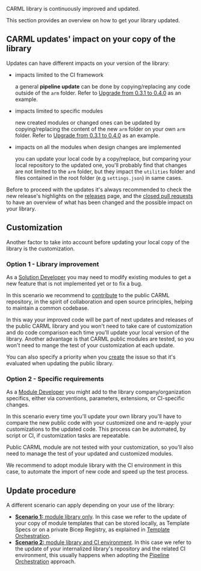 CARML library is continuously improved and updated.

This section provides an overview on how to get your library updated.

## CARML updates' impact on your copy of the library
Updates can have different impacts on your version of the library:
- impacts limited to the CI framework

    a general **pipeline update** can be done by copying/replacing any code outside of the  `arm` folder. Refer to [Upgrade from 0.3.1 to 0.4.0](./Upgrade%20from%200.3.1%20to%200.4.0.md#general-pipeline-updates) as an example.

- impacts limited to specific modules

    new created modules or changed ones can be updated by copying/replacing the content of the new `arm` folder on your own `arm` folder. Refer to [Upgrade from 0.3.1 to 0.4.0](./Upgrade%20from%200.3.1%20to%200.4.0.md#general-import-of-new-modules) as an example.
- impacts on all the modules when design changes are implemented

    you can update your local code by a copy/replace, but comparing your local repository to the updated one, you'll probably find that changes are not limited
    to the `arm` folder, but they impact the `utilities` folder and files contained in the root folder (e.g `settings.json`) in same cases.

Before to proceed with the updates it's always recommended to check the new release's highlights on the [releases](https://github.com/Azure/ResourceModules/releases) page, and the [closed pull requests](https://github.com/Azure/ResourceModules/pulls?q=is%3Apr+is%3Aclosed) to have an overview of what has been changed and the possible impact on your library.

## Customization
Another factor to take into account before updating your local copy of the library is the customization.
### Option 1 - Library improvement
As a [Solution Developer](./The%20context%20-%20Logical%20layers%20and%20personas.md#solution-developer) you may need to modify existing modules to get a new feature that is not implemented yet or to fix a bug.

In this scenario we recommend to [contribute](./Contribution%20guide.md) to the public CARML repository, in the spirit of collaboration and open source principles, helping to maintain a common codebase.

In this way your improved code will be part of next updates and releases of the public CARML library and you won't need to take care of customization and do code comparison each time you'll update your local version of the library.
Another advantage is that CARML public modules are tested, so you won't need to mange the test of your customization at each update.

You can also specify a priority when you [create](./Contribution%20guide%20-%20Contribution%20flow.md#create-or-pick-up-an-issue) the issue so that it's evaluated when updating the public library.

### Option 2 - Specific requirements
As a [Module Developer](./The%20context%20-%20Logical%20layers%20and%20personas.md#module-developer) you might add to the library  company/organization specifics, either via conventions, parameters, extensions, or CI-specific changes.

In this scenario every time you'll update your own library you'll have to compare the new public code with your customized one and re-apply your customizations to the updated code. This process can be automated, by script or CI, if customization tasks are repeatable.

Public CARML module are not tested with your customization, so you'll also need to manage the test of your updated and customized modules.

We recommend to adopt module library with the CI environment in this case, to automate the import of new code and speed up the test process.

## Update procedure
A different scenario can apply depending on your use of the library:
- [**Scenario 1:** module library only](./Fetching%20latest%20changes%20-%20Scenario%201%20Module%20library%20only). In this case we refer to the update of your copy of module templates that can be stored locally, as Template Specs or on a private Bicep Registry, as explained in [Template Orchestration](./Solution%20creation.md#template-orchestration).
- [**Scenario 2:** module library and CI environment](./Fetching%20latest%20changes%20-%20Scenario%202%20Module%20library%20and%20CI%20environment). In this case we refer to the update of your internalized library's repository and the related CI environment, this usually happens when adopting the [Pipeline Orchestration](./Solution%20creation.md#pipeline-orchestration) approach.


